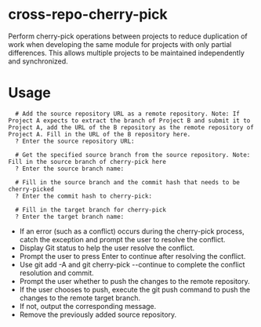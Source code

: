 # cross-repo-cherry-pick

Perform cherry-pick operations between projects to reduce duplication of work when developing the same module for projects with only partial differences. This allows multiple projects to be maintained independently and synchronized.

# Usage

```
  # Add the source repository URL as a remote repository. Note: If Project A expects to extract the branch of Project B and submit it to Project A, add the URL of the B repository as the remote repository of Project A. Fill in the URL of the B repository here.
  ? Enter the source repository URL:

  # Get the specified source branch from the source repository. Note: Fill in the source branch of cherry-pick here
  ? Enter the source branch name:

  # Fill in the source branch and the commit hash that needs to be cherry-picked
  ? Enter the commit hash to cherry-pick:

  # Fill in the target branch for cherry-pick
  ? Enter the target branch name:

```

- If an error (such as a conflict) occurs during the cherry-pick process, catch the exception and prompt the user to resolve the conflict.
- Display Git status to help the user resolve the conflict.
- Prompt the user to press Enter to continue after resolving the conflict.
- Use git add -A and git cherry-pick --continue to complete the conflict resolution and commit.
- Prompt the user whether to push the changes to the remote repository.
- If the user chooses to push, execute the git push command to push the changes to the remote target branch.
- If not, output the corresponding message.
- Remove the previously added source repository.
